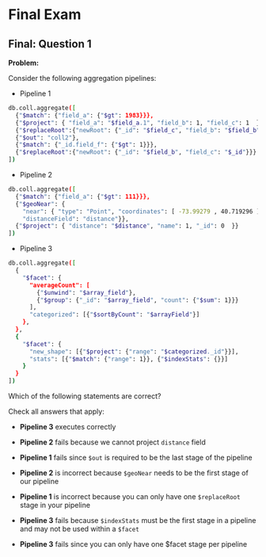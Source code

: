 # Final Exam

## Final: Question 1

**Problem:**

Consider the following aggregation pipelines:

* Pipeline 1

```sh
db.coll.aggregate([
  {"$match": {"field_a": {"$gt": 1983}}},
  {"$project": { "field_a": "$field_a.1", "field_b": 1, "field_c": 1  }},
  {"$replaceRoot":{"newRoot": {"_id": "$field_c", "field_b": "$field_b"}}},
  {"$out": "coll2"},
  {"$match": {"_id.field_f": {"$gt": 1}}},
  {"$replaceRoot":{"newRoot": {"_id": "$field_b", "field_c": "$_id"}}}
])
```

* Pipeline 2

```sh
db.coll.aggregate([
  {"$match": {"field_a": {"$gt": 111}}},
  {"$geoNear": {
    "near": { "type": "Point", "coordinates": [ -73.99279 , 40.719296 ] },
    "distanceField": "distance"}},
  {"$project": { "distance": "$distance", "name": 1, "_id": 0  }}
])
```

* Pipeline 3

```sh
db.coll.aggregate([
  {
    "$facet": {
      "averageCount": [
        {"$unwind": "$array_field"},
        {"$group": {"_id": "$array_field", "count": {"$sum": 1}}}
      ],
      "categorized": [{"$sortByCount": "$arrayField"}]
    },
  },
  {
    "$facet": {
      "new_shape": [{"$project": {"range": "$categorized._id"}}],
      "stats": [{"$match": {"range": 1}}, {"$indexStats": {}}]
    }
  }
])
```

Which of the following statements are correct?

Check all answers that apply:


* **Pipeline 3** executes correctly

* **Pipeline 2** fails because we cannot project `distance` field

* **Pipeline 1** fails since `$out` is required to be the last stage of the pipeline

* **Pipeline 2** is incorrect because `$geoNear` needs to be the first stage of our pipeline

* **Pipeline 1** is incorrect because you can only have one `$replaceRoot` stage in your pipeline

* **Pipeline 3** fails because `$indexStats` must be the first stage in a pipeline and may not be used within a `$facet`

* **Pipeline 3** fails since you can only have one $facet stage per pipeline
